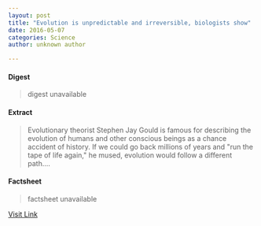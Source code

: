 ```yaml
---
layout: post
title: "Evolution is unpredictable and irreversible, biologists show"
date: 2016-05-07
categories: Science
author: unknown author

---
```



#### Digest
>digest unavailable

#### Extract
>Evolutionary theorist Stephen Jay Gould is famous for describing the evolution of humans and other conscious beings as a chance accident of history. If we could go back millions of years and "run the tape of life again," he mused, evolution would follow a different path....

#### Factsheet
>factsheet unavailable

[Visit Link](http://phys.org/news353002893.html)


